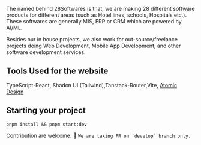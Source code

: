 The named behind 28Softwares is that, we are making 28 different software products for different areas (such as Hotel lines, schools, Hospitals etc.). These softwares are generally MIS, ERP or CRM which are powered by AI/ML.

Besides our in house projects, we also work for out-source/freelance projects doing Web Development, Mobile App Development, and other software development services.

## Tools Used for the website

TypeScript-React, Shadcn UI (Tailwind),Tanstack-Router,Vite, [Atomic Design](https://bradfrost.com/blog/post/atomic-web-design/)

## Starting your project

```
pnpm install && pnpm start:dev
```

Contribution are welcome. 🚀
``We are taking PR on `develop` branch only.``
